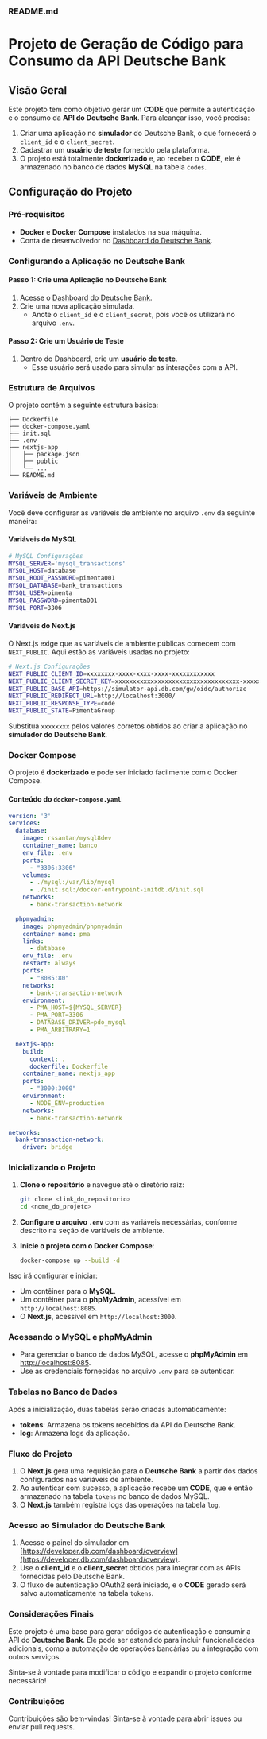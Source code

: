 ### README.md

# Projeto de Geração de Código para Consumo da API Deutsche Bank

## Visão Geral

Este projeto tem como objetivo gerar um **CODE** que permite a autenticação e o consumo da **API do Deutsche Bank**. Para alcançar isso, você precisa:

1. Criar uma aplicação no **simulador** do Deutsche Bank, o que fornecerá o `client_id` e o `client_secret`.
2. Cadastrar um **usuário de teste** fornecido pela plataforma.
3. O projeto está totalmente **dockerizado** e, ao receber o **CODE**, ele é armazenado no banco de dados **MySQL** na tabela `codes`.

## Configuração do Projeto

### Pré-requisitos

- **Docker** e **Docker Compose** instalados na sua máquina.
- Conta de desenvolvedor no [Dashboard do Deutsche Bank](https://developer.db.com/dashboard/overview).

### Configurando a Aplicação no Deutsche Bank

#### Passo 1: Crie uma Aplicação no Deutsche Bank

1. Acesse o [Dashboard do Deutsche Bank](https://developer.db.com/dashboard/overview).
2. Crie uma nova aplicação simulada.
   - Anote o `client_id` e o `client_secret`, pois você os utilizará no arquivo `.env`.

#### Passo 2: Crie um Usuário de Teste

1. Dentro do Dashboard, crie um **usuário de teste**.
   - Esse usuário será usado para simular as interações com a API.

### Estrutura de Arquivos

O projeto contém a seguinte estrutura básica:

```
├── Dockerfile
├── docker-compose.yaml
├── init.sql
├── .env
├── nextjs-app
│   ├── package.json
│   ├── public
│   └── ...
└── README.md
```

### Variáveis de Ambiente

Você deve configurar as variáveis de ambiente no arquivo `.env` da seguinte maneira:

#### Variáveis do MySQL

```bash
# MySQL Configurações
MYSQL_SERVER='mysql_transactions'
MYSQL_HOST=database
MYSQL_ROOT_PASSWORD=pimenta001
MYSQL_DATABASE=bank_transactions
MYSQL_USER=pimenta
MYSQL_PASSWORD=pimenta001
MYSQL_PORT=3306
```

#### Variáveis do Next.js

O Next.js exige que as variáveis de ambiente públicas comecem com `NEXT_PUBLIC`. Aqui estão as variáveis usadas no projeto:

```bash
# Next.js Configurações
NEXT_PUBLIC_CLIENT_ID=xxxxxxxx-xxxx-xxxx-xxxx-xxxxxxxxxxxx
NEXT_PUBLIC_CLIENT_SECRET_KEY=xxxxxxxxxxxxxxxxxxxxxxxxxxxxxxxxxxx-xxxxxxxxxxxxxxxxxxxxxxxxxxxxxxx
NEXT_PUBLIC_BASE_API=https://simulator-api.db.com/gw/oidc/authorize
NEXT_PUBLIC_REDIRECT_URL=http://localhost:3000/
NEXT_PUBLIC_RESPONSE_TYPE=code
NEXT_PUBLIC_STATE=PimentaGroup
```

Substitua `xxxxxxxx` pelos valores corretos obtidos ao criar a aplicação no **simulador do Deutsche Bank**.

### Docker Compose

O projeto é **dockerizado** e pode ser iniciado facilmente com o Docker Compose.

#### Conteúdo do `docker-compose.yaml`

```yaml
version: '3'
services:
  database:
    image: rssantan/mysql8dev
    container_name: banco
    env_file: .env
    ports:
      - "3306:3306"
    volumes:
      - ./mysql:/var/lib/mysql
      - ./init.sql:/docker-entrypoint-initdb.d/init.sql
    networks:
      - bank-transaction-network

  phpmyadmin:
    image: phpmyadmin/phpmyadmin
    container_name: pma
    links:
      - database
    env_file: .env
    restart: always
    ports:
      - "8085:80"
    networks:
      - bank-transaction-network
    environment:
      - PMA_HOST=${MYSQL_SERVER}
      - PMA_PORT=3306
      - DATABASE_DRIVER=pdo_mysql
      - PMA_ARBITRARY=1

  nextjs-app:
    build:
      context: .
      dockerfile: Dockerfile
    container_name: nextjs_app
    ports:
      - "3000:3000"
    environment:
      - NODE_ENV=production
    networks:
      - bank-transaction-network

networks:
  bank-transaction-network:
    driver: bridge
```

### Inicializando o Projeto

1. **Clone o repositório** e navegue até o diretório raiz:

   ```bash
   git clone <link_do_repositorio>
   cd <nome_do_projeto>
   ```
2. **Configure o arquivo `.env`** com as variáveis necessárias, conforme descrito na seção de variáveis de ambiente.
3. **Inicie o projeto com o Docker Compose**:

   ```bash
   docker-compose up --build -d
   ```

Isso irá configurar e iniciar:

- Um contêiner para o **MySQL**.
- Um contêiner para o **phpMyAdmin**, acessível em `http://localhost:8085`.
- O **Next.js**, acessível em `http://localhost:3000`.

### Acessando o MySQL e phpMyAdmin

- Para gerenciar o banco de dados MySQL, acesse o **phpMyAdmin** em [http://localhost:8085](http://localhost:8085).
- Use as credenciais fornecidas no arquivo `.env` para se autenticar.

### Tabelas no Banco de Dados

Após a inicialização, duas tabelas serão criadas automaticamente:

- **tokens**: Armazena os tokens recebidos da API do Deutsche Bank.
- **log**: Armazena logs da aplicação.

### Fluxo do Projeto

1. O **Next.js** gera uma requisição para o **Deutsche Bank** a partir dos dados configurados nas variáveis de ambiente.
2. Ao autenticar com sucesso, a aplicação recebe um **CODE**, que é então armazenado na tabela `tokens` no banco de dados MySQL.
3. O **Next.js** também registra logs das operações na tabela `log`.

### Acesso ao Simulador do Deutsche Bank

1. Acesse o painel do simulador em [https://developer.db.com/dashboard/overview](https://developer.db.com/dashboard/overview).
2. Use o **client_id** e o **client_secret** obtidos para integrar com as APIs fornecidas pelo Deutsche Bank.
3. O fluxo de autenticação OAuth2 será iniciado, e o **CODE** gerado será salvo automaticamente na tabela `tokens`.

### Considerações Finais

Este projeto é uma base para gerar códigos de autenticação e consumir a API do **Deutsche Bank**. Ele pode ser estendido para incluir funcionalidades adicionais, como a automação de operações bancárias ou a integração com outros serviços.

Sinta-se à vontade para modificar o código e expandir o projeto conforme necessário!

### Contribuições

Contribuições são bem-vindas! Sinta-se à vontade para abrir issues ou enviar pull requests.
 